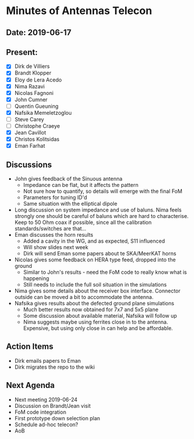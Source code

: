 # Minutes of Antennas Telecon
## Date: 2019-06-17
## Present: 
- [x] Dirk de Villiers
- [x] Brandt Klopper
- [x] Eloy de Lera Acedo
- [x] Nima Razavi
- [x] Nicolas Fagnoni
- [x] John Cumner
- [ ] Quentin Gueuning
- [x] Nafsika Memeletzoglou
- [ ] Steve Carey
- [ ] Christophe Craeye
- [x] Jean Cavillot
- [x] Christos Kolitsidas
- [x] Eman Farhat

## Discussions
- John gives feedback of the Sinuous antenna
    - Impedance can be flat, but it affects the pattern
    - Not sure how to quantify, so details will emerge with the final FoM
    - Parameters for tuning ID'd
    - Same situation with the elliptical dipole
- Long discussion on system impedance and use of baluns. Nima feels strongly one should be careful of baluns which are hard to characterise. Keep to 50 Ohm coax if possible, since all the calibration standards/switches are that...
- Eman discusses the horn results
    - Added a cavity in the WG, and as expected, S11 influenced 
    - Will show slides next week
    - Dirk will send Eman some papers about te SKA/MeerKAT horns
- Nicolas gives some feedback on HERA type feed, dropped into the ground
    - Similar to John's results - need the FoM code to really know what is happening
    - Still needs to include the full soil situation in the simulations
- Nima gives some details about the receiver box interface. Connector outside can be moved a bit to accommodate the antenna.
- Nafsika gives results about the defected ground plane simulations
    - Much better results now obtained for 7x7 and 5x5 plane
    - Some discussion about available material, Nafsika will follow up
    - Nima suggests maybe using ferrites close in to the antenna. Expensive, but using only close in can help and be affordable.

## Action Items
- Dirk emails papers to Eman
- Dirk migrates the repo to the wiki 

## Next Agenda
- Next meeting 2019-06-24
- Discussion on Brandt/Jean visit
- FoM code integration
- First prototype down selection plan
- Schedule ad-hoc telecon?
- AoB
